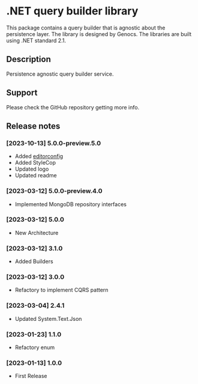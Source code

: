 # .NET query builder library

This package contains a query builder that is agnostic about the persistence layer. The library is designed by Genocs.
The libraries are built using .NET standard 2.1.

## Description

Persistence agnostic query builder service.


## Support

Please check the GitHub repository getting more info.


## Release notes

### [2023-10-13] 5.0.0-preview.5.0
- Added [editorconfig](https://editorconfig.org/)
- Added StyleCop
- Updated logo
- Updated readme

### [2023-03-12] 5.0.0-preview.4.0
- Implemented MongoDB repository interfaces

### [2023-03-12] 5.0.0
- New Architecture

### [2023-03-12] 3.1.0
- Added Builders

### [2023-03-12] 3.0.0
- Refactory to implement CQRS pattern

### [2023-03-04] 2.4.1
- Updated System.Text.Json

### [2023-01-23] 1.1.0
- Refactory enum

### [2023-01-13] 1.0.0
- First Release